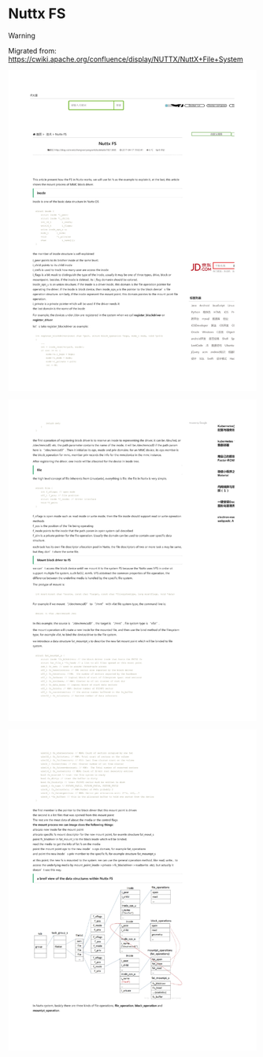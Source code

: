 Nuttx FS
========

Warning

Migrated from:
<https://cwiki.apache.org/confluence/display/NUTTX/NuttX+File+System>

![image](nuttxfs/nuttxfs_page_0.png)

![image](nuttxfs/nuttxfs_page_1.png)

![image](nuttxfs/nuttxfs_page_2.png)
